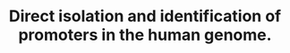 ---
layout: page
title: " Direct isolation and identification of promoters in the human genome."
breadcrumb: true
categories:
    - publication
## publication related information
pub:
    authors: " Tae Hoon Kim, Leah O. Barrera, Chunxu Qu, Sara Van Calcar, Nathan D. Trinklein, Sara J. Cooper, Rosa M. Luna, Christopher K. Glass, Michael G. Rosenfeld, Richard M. Myers,  Bing Ren"
    journal: " Genome research"
    date: 2005-06
    doi:  10.1101/gr.3430605
    volume:  15
    pages:  830--839
    number:  6
    abstract: " Transcriptional regulatory elements play essential roles in gene expression during animal development and cellular response to environmental signals, but our knowledge of these regions in the human genome is limited despite the availability of the complete genome sequence. Promoters mark the start of every transcript and are an important class of regulatory elements. A large, complex protein structure known as the pre-initiation complex (PIC) is assembled on all active promoters, and the presence of these proteins distinguishes promoters from other sequences in the genome. Using components of the PIC as tags, we isolated promoters directly from human cells as protein-DNA complexes and identified the resulting DNA sequences using genomic tiling microarrays. Our experiments in four human cell lines uncovered 252 PIC-binding sites in 44 semirandomly selected human genomic regions comprising 1% (30 megabase pairs) of the human genome. Nearly 72% of the identified fragments overlap or immediately flank 5' ends of known cDNA sequences, while the remainder is found in other genomic regions that  likely harbor putative promoters of unannotated transcripts. Indeed, molecular analysis of the RNA isolated from one cell line uncovered transcripts initiated from over half of the putative promoter fragments, and transient transfection assays revealed promoter activity for a significant proportion of fragments when  they were fused to a luciferase reporter gene. These results demonstrate the specificity of a genome-wide analysis method for mapping transcriptional regulatory elements and also indicate that a small, yet significant number of human genes remains to be discovered.,"
---
